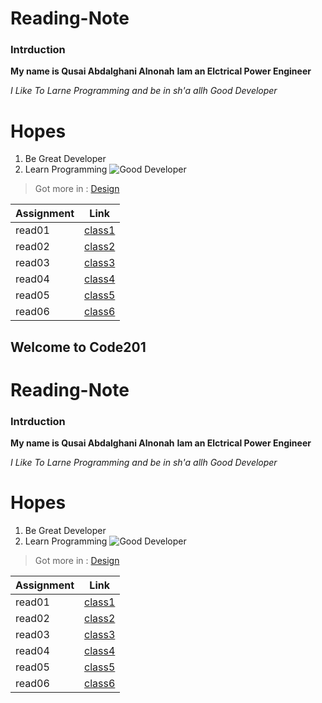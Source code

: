 # Reading-Note
###  **Intrduction**
**My name is Qusai Abdalghani Alnonah** 
**Iam an Elctrical Power Engineer**

*I Like To Larne Programming and be in sh'a allh Good Developer*
# Hopes
1. Be Great Developer   
2. Learn Programming
![Good Developer](https://www.bairesdev.com/wp-content/uploads/2020/09/How-to-Find-the-Best-IoT-Developers-for-Smart-Cities.png)
>  Got more in :
[Design](https://github.com/Qusai-Alnonah)

| Assignment| Link |
| ----------- | ----------- |
| read01 | [class1](read01.md) |
| read02 | [class2](read02.md) |
| read03 | [class3](Reademe-html.md) |
| read04 | [class4](java-note.md) |
| read05 | [class5](Read-Operators-and-Loop.md) |
| read06 | [class6](css-reading.md) |

## Welcome to Code201
# Reading-Note
###  **Intrduction**
**My name is Qusai Abdalghani Alnonah** 
**Iam an Elctrical Power Engineer**

*I Like To Larne Programming and be in sh'a allh Good Developer*
# Hopes
1. Be Great Developer   
2. Learn Programming
![Good Developer](https://www.bairesdev.com/wp-content/uploads/2020/09/How-to-Find-the-Best-IoT-Developers-for-Smart-Cities.png)
>  Got more in :
[Design](https://github.com/Qusai-Alnonah)

| Assignment| Link |
| ----------- | ----------- |
| read01 | [class1](Class01.md) |
| read02 | [class2](Class02.md) |
| read03 | [class3](Class03.md) |
| read04 | [class4](class04md)  |
| read05 | [class5](class05.md) |
| read06 | [class6](class06.md) |

<link rel="https://github.com/Qusai-Alnonah" href="Abut Us">